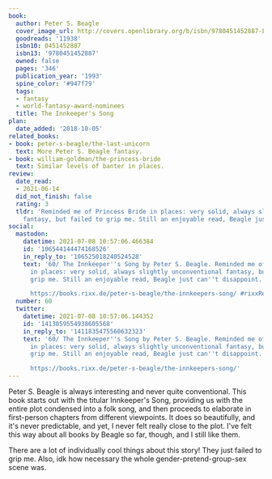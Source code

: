 ```yaml
---
book:
  author: Peter S. Beagle
  cover_image_url: http://covers.openlibrary.org/b/isbn/9780451452887-L.jpg
  goodreads: '11938'
  isbn10: 0451452887
  isbn13: '9780451452887'
  owned: false
  pages: '346'
  publication_year: '1993'
  spine_color: '#947f79'
  tags:
  - fantasy
  - world-fantasy-award-nominees
  title: The Innkeeper's Song
plan:
  date_added: '2018-10-05'
related_books:
- book: peter-s-beagle/the-last-unicorn
  text: More Peter S. Beagle fantasy.
- book: william-goldman/the-princess-bride
  text: Similar levels of banter in places.
review:
  date_read:
  - 2021-06-14
  did_not_finish: false
  rating: 3
  tldr: 'Reminded me of Princess Bride in places: very solid, always slightly unconventional
    fantasy, but failed to grip me. Still an enjoyable read, Beagle just can''t disappoint.'
social:
  mastodon:
    datetime: 2021-07-08 10:57:06.466384
    id: '106544144474168526'
    in_reply_to: '106525018240524528'
    text: '60/ The Innkeeper''s Song by Peter S. Beagle. Reminded me of Princess Bride
      in places: very solid, always slightly unconventional fantasy, but failed to
      grip me. Still an enjoyable read, Beagle just can''t disappoint.

      https://books.rixx.de/peter-s-beagle/the-innkeepers-song/ #rixxReads'
  number: 60
  twitter:
    datetime: 2021-07-08 10:57:06.144352
    id: '1413059554938605568'
    in_reply_to: '1411835475560632323'
    text: '60/ The Innkeeper''s Song by Peter S. Beagle. Reminded me of Princess Bride
      in places: very solid, always slightly unconventional fantasy, but failed to
      grip me. Still an enjoyable read, Beagle just can''t disappoint.

      https://books.rixx.de/peter-s-beagle/the-innkeepers-song/'
---
```


Peter S. Beagle is always interesting and never quite conventional. This book starts out with the titular Innkeeper's
Song, providing us with the entire plot condensed into a folk song, and then proceeds to elaborate in first-person
chapters from different viewpoints. It does so beautifully, and it's never predictable, and yet, I never felt really
close to the plot. I've felt this way about all books by Beagle so far, though, and I still like them.

There are a lot of individually cool things about this story! They just failed to grip me.
Also, idk how necessary the whole gender-pretend-group-sex scene was.
